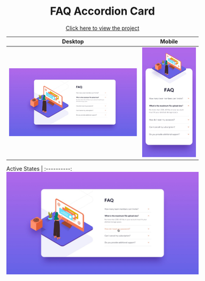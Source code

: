 <h1 align=center>FAQ Accordion Card</h1>

<p align=center>
    <a target="_blank" href="https://jialatteo.github.io/Frontend-Mentor-Challenges/faq-accordion-card/">Click here to view the project </a> 
</p>

Desktop | Mobile 
:--------------------------------:|:-------------------------:
![Desktop design](./design/desktop-design.jpg)  |  ![Mobile design](./design/mobile-design.jpg)  

Active States |
:----------:
![Active State](./design/active-states.jpg)